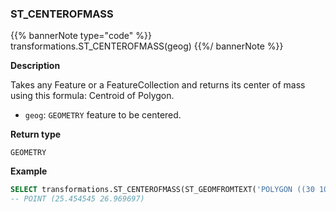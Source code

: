 ### ST_CENTEROFMASS

{{% bannerNote type="code" %}}
transformations.ST_CENTEROFMASS(geog)
{{%/ bannerNote %}}

**Description**

Takes any Feature or a FeatureCollection and returns its center of mass using this formula: Centroid of Polygon.

* `geog`: `GEOMETRY` feature to be centered.

**Return type**

`GEOMETRY`

**Example**

```sql
SELECT transformations.ST_CENTEROFMASS(ST_GEOMFROMTEXT('POLYGON ((30 10, 40 40, 20 40, 10 20, 30 10))'))
-- POINT (25.454545 26.969697)
```